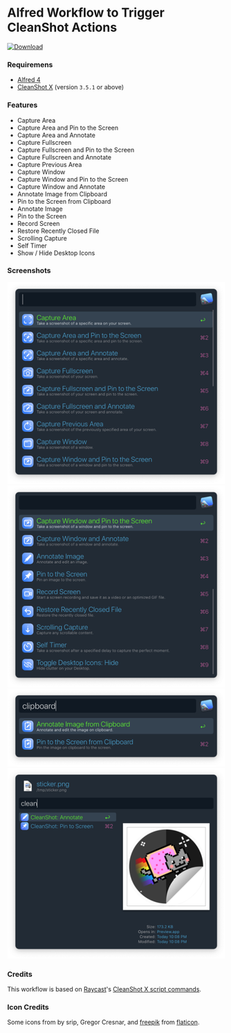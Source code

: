 # Alfred Workflow to Trigger CleanShot Actions
<a href="https://github.com/mr-pennyworth/alfred-cleanshot/releases/latest/">
  <img alt="Download"
       src="https://img.shields.io/github/downloads/mr-pennyworth/alfred-cleanshot/total?color=purple&label=Download">
</a><br/>

### Requiremens
- [Alfred 4](https://alfredapp.com/)
- [CleanShot X](https://cleanshot.com/) (version `3.5.1` or above)

### Features
- Capture Area
- Capture Area and Pin to the Screen
- Capture Area and Annotate
- Capture Fullscreen
- Capture Fullscreen and Pin to the Screen
- Capture Fullscreen and Annotate
- Capture Previous Area
- Capture Window
- Capture Window and Pin to the Screen
- Capture Window and Annotate
- Annotate Image from Clipboard
- Pin to the Screen from Clipboard
- Annotate Image
- Pin to the Screen
- Record Screen
- Restore Recently Closed File
- Scrolling Capture
- Self Timer
- Show / Hide Desktop Icons

### Screenshots
![all actions part 1](screenshots/actions-list-1.png)
![all actions part 2](screenshots/actions-list-2.png)
![clipboard actions](screenshots/clipboard-actions-list.png)
![file actions](screenshots/file-actions.png)

### Credits
This workflow is based on [Raycast][1]'s [CleanShot X script commands][2].

### Icon Credits
Some icons from by srip, Gregor Cresnar, and [freepik][3] from [flaticon][4].

[1]: https://raycast.com
[2]: https://github.com/raycast/script-commands/tree/master/commands/apps/cleanshot
[3]: https://www.freepik.com
[4]: https://www.flaticon.com
